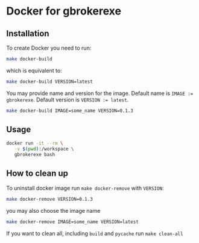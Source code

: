 # Docker for gbrokerexe

## Installation

To create Docker you need to run:

```bash
make docker-build
```

which is equivalent to:

```bash
make docker-build VERSION=latest
```

You may provide name and version for the image.
Default name is `IMAGE := gbrokerexe`.
Default version is `VERSION := latest`.

```bash
make docker-build IMAGE=some_name VERSION=0.1.3
```

## Usage

```bash
docker run -it --rm \
   -v $(pwd):/workspace \
   gbrokerexe bash
```

## How to clean up

To uninstall docker image run `make docker-remove` with `VERSION`:

```bash
make docker-remove VERSION=0.1.3
```

you may also choose the image name

```bash
make docker-remove IMAGE=some_name VERSION=latest
```

If you want to clean all, including `build` and `pycache` run `make clean-all`
